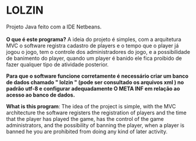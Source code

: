 # LOLZIN <br>
Projeto Java feito com a IDE Netbeans. <br>
<br>
<b>O que é este programa?</b> A ideia do projeto é simples, com a arquitetura MVC o software registra cadastro de players e o tempo que o player já jogou o jogo, tem o controle dos administradores do jogo, e a possibilidade de banimento do player, quando um player é banido ele fica proibido de fazer qualquer tipo de atividade posterior.

<b> Para que o software funcione corretamente é necessário criar um banco de dados chamado " lolzin " (pode ser consultado os arquivos xml ) no padrão utf-8 e configurar adequadamente O META INF em relação ao acesso ao banco de dados.</b> 

<b>What is this program</b>: The idea of ​​the project is simple, with the MVC architecture the software registers the registration of players and the time that the player has played the game, has the control of the game administrators, and the possibility of banning the player, when a player is banned he you are prohibited from doing any kind of later activity.
